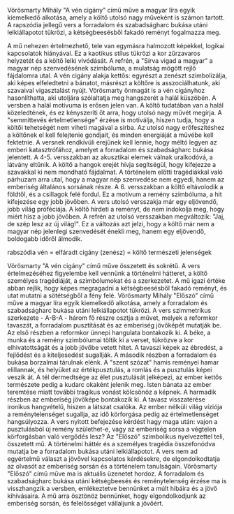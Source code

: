 Vörösmarty Mihály "A vén cigány" című műve a magyar líra egyik kiemelkedő alkotása, amely a költő utolsó nagy műveként is számon tartott. A rapszódia jellegű vers a forradalom és szabadságharc bukása utáni lelkiállapotot tükrözi, a kétségbeesésből fakadó reményt fogalmazza meg.

A mű nehezen értelmezhető, tele van egymásra halmozott képekkel, logikai kapcsolatok hiányával. Ez a kaotikus stílus tükrözi a kor zűrzavaros helyzetét és a költő lelki vívódását. A refrén, a "Sírva vigad a magyar" a magyar nép szenvedésének szimbóluma, a mulatság mögött rejlő fájdalomra utal.
A vén cigány alakja kettős: egyrészt a zenészt szimbolizálja, aki képes elfeledtetni a bánatot, másrészt a költőre is asszociálhatunk, aki szavaival vigasztalást nyújt. Vörösmarty önmagát is a vén cigányhoz hasonlíthatta, aki utoljára szólaltatja meg hangszerét a halál küszöbén.
A versben a halál motívuma is erősen jelen van. A költő tudatában van a halál közeledtének, és ez kényszeríti őt arra, hogy utolsó nagy művét megírja. A "semmittevés értelmetlensége" érzése is motiválja, hiszen tudja, hogy a költői tehetségét nem viheti magával a sírba.
Az utolsó nagy erőfeszítéshez a költőnek el kell felejtenie gondjait, és minden energiáját a művébe kell fektetnie. A versnek rendkívüli erejűnek kell lennie, hogy méltó legyen az emberi katasztrófához, amelyet a forradalom és szabadságharc bukása jelentett.
A 4-5. versszakban az akusztikai elemek válnak uralkodóvá, a látvány eltűnik. A költő a hangok erejét hívja segítségül, hogy kifejezze a szavakkal ki nem mondható fájdalmat. A történelem előtti tragédiákkal való párhuzam arra utal, hogy a magyar nép szenvedése nem egyedi, hanem az emberiség általános sorsának része.
A 6. versszakban a költő eltávolodik a földtől, és a csillagok felé fordul. Ez a motívum a remény szimbóluma, a hit kifejezése egy jobb jövőben. A vers utolsó versszakja már egy eljövendő, jobb világ próféciája. A költő hirdeti a reményt, de nem indokolja meg, hogy miért hisz a jobb jövőben.
A refrén az utolsó versszakban megváltozik: "Jaj, de szép lesz az új világ!". Ez a változás azt jelzi, hogy a költő már nem a magyar nép jelenlegi szenvedését énekli meg, hanem egy eljövendő, boldogabb időről álmodik.

rabszódia
vén = elfáradt
cigány (zenész) = költő
természeti jelenségek

Vörösmarty "A vén cigány" című műve összetett és sokrétű. A vers értelmezéséhez figyelembe kell vennünk a történelmi hátteret, a költő személyes tragédiáját, a szimbólumokat és a szerkezetet. A mű igazi értéke abban rejlik, hogy képes megragadni a kétségbeesésből fakadó reményt, és utat mutatni a sötétségből a fény felé.
Vörösmarty Mihály "Előszó" című műve a magyar líra egyik kiemelkedő alkotása, amely a forradalom és szabadságharc bukása utáni lelkiállapotot tükrözi. A vers szimmetrikus szerkezete - A-B-A - három fő részre osztja a művet, melyek a reformkor tavaszát, a forradalom pusztítását és az emberiség jövőképét mutatják be.
Az első részben a reformkor ünnepi hangulata bontakozik ki. A béke, a munka és a remény szimbólumai töltik ki a verset, tükrözve a kor elhivatottságát és a jobb jövőbe vetett hitet. A tavaszi képek az ébredést, a fejlődést és a kiteljesedést sugallják.
A második részben a forradalom és bukása borzalmai tárulnak elénk. A "szent szózat" hamis reményei hamar elillannak, és helyüket az értékpusztulás, a romlás és a pusztulás képei veszik át. A tél dermedtsége az élet pusztulását jelképezi, az ember kettős természete pedig a kudarc okaként jelenik meg. Isten bánata az ember teremtése miatt további tragikus vonást kölcsönöz a képnek.
A harmadik részben az emberiség jövőképe bontakozik ki. A tavasz visszatérése ironikus hangvételű, hiszen a látszat csalóka. Az ember nélküli világ víziója a reménytelenséget sugallja, az idő körforgása pedig az értelmetlenséget hangsúlyozza. A vers nyitott befejezése kérdést hagy maga után: vajon a pusztulásból új remény születhet-e, vagy az emberiség sorsa a végtelen körforgásban való vergődés lesz?
Az "Előszó" szimbolikus nyelvezettel teli, összetett mű. A történelmi háttér és a személyes tragédia összefonódva mutatja be a forradalom bukása utáni lelkiállapotot. A vers nem ad egyértelmű választ a jövővel kapcsolatos kérdésekre, de elgondolkodtatja az olvasót az emberiség sorsán és a történelem tanulságain.
Vörösmarty "Előszó" című műve ma is aktuális üzenetet hordoz. A forradalom és szabadságharc bukása utáni kétségbeesés és reménytelenség érzése ma is visszhangzik a versben, emlékeztetve bennünket a múlt hibáira és a jövő kihívásaira. A mű arra ösztönöz bennünket, hogy elgondolkodjunk az emberiség sorsán, és felelősséget vállaljunk a jövőért.